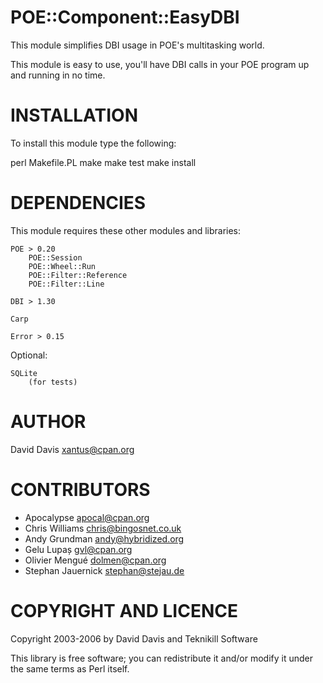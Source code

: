 # POE::Component::EasyDBI

This module simplifies DBI usage in POE's multitasking world.

This module is easy to use, you'll have DBI calls in your POE program
up and running in no time.

# INSTALLATION

To install this module type the following:

   perl Makefile.PL
   make
   make test
   make install

# DEPENDENCIES

This module requires these other modules and libraries:

	POE > 0.20
		POE::Session
		POE::Wheel::Run
		POE::Filter::Reference
		POE::Filter::Line

	DBI > 1.30

	Carp

	Error > 0.15

Optional:

	SQLite
		(for tests)

# AUTHOR

David Davis <xantus@cpan.org>

# CONTRIBUTORS

- Apocalypse <apocal@cpan.org>
- Chris Williams <chris@bingosnet.co.uk>
- Andy Grundman <andy@hybridized.org>
- Gelu Lupaș <gvl@cpan.org>
- Olivier Mengué <dolmen@cpan.org>
- Stephan Jauernick <stephan@stejau.de>

# COPYRIGHT AND LICENCE

Copyright 2003-2006 by David Davis and Teknikill Software

This library is free software; you can redistribute it and/or modify
it under the same terms as Perl itself.

